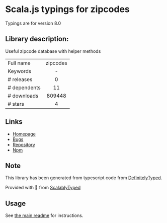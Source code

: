 
# Scala.js typings for zipcodes

Typings are for version 8.0

## Library description:
Useful zipcode database with helper methods

|                    |                 |
| ------------------ | :-------------: |
| Full name          | zipcodes |
| Keywords           | - |
| # releases         | 0 |
| # dependents       | 11 |
| # downloads        | 809448 |
| # stars            | 4 |

## Links
- [Homepage](https://github.com/davglass/zipcodes#readme)
- [Bugs](http://github.com/davglass/zipcodes/issues)
- [Repository](https://github.com/davglass/zipcodes)
- [Npm](https://www.npmjs.com/package/zipcodes)
    


## Note
This library has been generated from typescript code from [DefinitelyTyped](https://definitelytyped.org).

Provided with :purple_heart: from [ScalablyTyped](https://github.com/oyvindberg/ScalablyTyped)

## Usage
See [the main readme](../../readme.md) for instructions.


